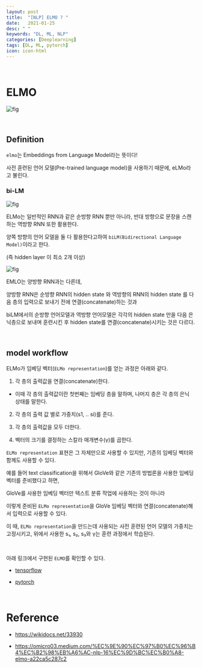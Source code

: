 ```yaml
---
layout: post
title:  "[NLP] ELMO ? "
date:   2021-01-25
desc: " "
keywords: "DL, ML, NLP"
categories: [Deeplearning]
tags: [DL, ML, pytorch]
icon: icon-html
---
```


<br>

# ELMO

![fig](https://target.scene7.com/is/image/Target/GUEST_514cdbda-c80c-457e-91bb-3150361df94f?wid=488&hei=488&fmt=pjpeg)



<br>


## Definition

`elmo`는 Embeddings from Language Model라는 뜻이다!

사전 훈련된 언어 모델(Pre-trained language model)을 사용하기 때문에, eLMo라고 불린다.


### bi-LM



![fig](https://qjjnh3a9hpo1nukrg1fwoh71-wpengine.netdna-ssl.com/wp-content/uploads/2019/04/ELMo-biLSTM_web.jpg)


ELMo는 일반적인 RNN과 같은 순방향 RNN 뿐만 아니라, 반대 방향으로 문장을 스캔하는 역방향 RNN 또한 활용한다.

양쪽 방향의 언어 모델을 둘 다 활용한다고하여 `biLM(Bidirectional Language Model)`이라고 한다.

(즉 hidden layer 이 최소 2개 이상)


![fig](https://miro.medium.com/max/731/0*JK_jk7PtbKM8uYRG.PNG)



EMLO는 양방향 RNN과는 다른데,

양방향 RNN은 순방향 RNN의 hidden state 와 역방향의 RNN의 hidden state 를 다음 층의 입력으로 보내기 전에 연결(concatenate)하는 것과

biLM에서의 순방향 언어모델과 역방향 언어모델은 각각의 hidden state 만을 다음 은닉층으로 보내며 훈련시킨 후 hidden state를 연결(concatenate)시키는 것은 다르다.


<br>

## model workflow

ELMo가 임베딩 벡터(`ELMo representation`)를 얻는 과정은 아래와 같다.


1. 각 층의 출력값을 연결(concatenate)한다.

  - 이때 각 층의 출력값이란 첫번째는 임베딩 층을 말하며, 나머지 층은 각 층의 은닉 상태를 말한다.

2. 각 층의 출력 값 별로 가중치(s1, .. si)를 준다.

3. 각 층의 출력값을 모두 더한다.

4. 벡터의 크기를 결정하는 스칼라 매개변수(γ)를 곱한다.

`ELMo representation` 표현은 그 자체만으로 사용할 수 있지만, 기존의 임베딩 벡터와 함께도 사용할 수 있다.

예를 들어 text classification을 위해서 GloVe와 같은 기존의 방법론을 사용한 임베딩 벡터를 준비했다고 하면,

GloVe를 사용한 임베딩 벡터만 텍스트 분류 작업에 사용하는 것이 아니라

이렇게 준비된 `ELMo representation`을 GloVe 임베딩 벡터와 연결(concatenate)해서 입력으로 사용할 수 있다.

이 때, `ELMo representation`을 만드는데 사용되는 사전 훈련된 언어 모델의 가중치는 고정시키고, 위에서 사용한 s₁, s₂, s₃와 γ는 훈련 과정에서 학습된다.



<br>

아래 링크에서 구현된 `ELMO`를 확인할 수 있다.

- [tensorflow](https://github.com/allenai/bilm-tf)

- [pytorch](https://github.com/yongyuwen/PyTorch-Elmo-BiLSTMCRF)


<br>


# Reference


- https://wikidocs.net/33930

- https://omicro03.medium.com/%EC%9E%90%EC%97%B0%EC%96%B4%EC%B2%98%EB%A6%AC-nlp-16%EC%9D%BC%EC%B0%A8-elmo-a22ca5c287c2
